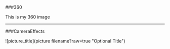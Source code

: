 
###360

This is my 360 image
<script src="//360.vizor.io/scripts/embed.js" data-vizorurl="https://360.vizor.io/embed/v/axgj" ></script>

***
###CameraEffects


![picture_title](picture filename?raw=true "Optional Title")

